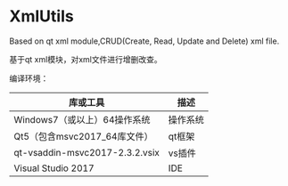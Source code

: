 # XmlUtils
Based on qt xml module,CRUD(Create, Read, Update and Delete) xml file.

基于qt xml模块，对xml文件进行增删改查。

编译环境：

| 库或工具                       | 描述     |
| ------------------------------ | -------- |
| Windows7（或以上）64操作系统   | 操作系统 |
| Qt5（包含msvc2017_64库文件）   | qt框架   |
| qt-vsaddin-msvc2017-2.3.2.vsix | vs插件   |
| Visual Studio 2017             | IDE      |



